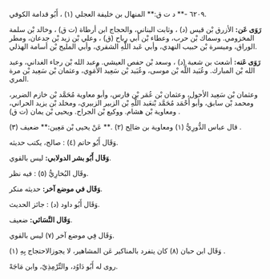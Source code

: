 ٦٢٠٩ -** د ت ق:** المنهال بن خليفة العجلي (١) ، أَبُو قدامة الكوفي.

**رَوَى عَن:** الأزرق بْن قيس (د) ، وثابت البناني، والحجاج ابن أرطاة (ت ق) ، وخالد بْن سلمة المخزومي. وسماك بْن حرب، وعطاء بْن أَبي رباح (ق) ، وعلي بْن زيد بْن جدعان، ومطر الوراق، وميسرة بْن حبيب النهدي، وأبي عَبد اللَّهِ الشقري، وأبي المليح بْن أسامة الهذلي.

**رَوَى عَنه:** أشعث بن شعبة (د) ، وسعد بْن حفص العيشي. وعبد الله بْن رجاء الغداني، وعبد الله بْن المبارك. وعُبَيد اللَّه بْن موسى، وعُبَيد بْن سَعِيد الأُمَوِي، وعثمان بْن سَعِيد بْن مرة المري.

وعثمان بْن سَعِيد الأحول، وعثمان بْن عُمَر بْن فارس، وأبو معاوية مُحَمَّد بْن خازم الضرير، ومحمد بْن سابق، وأبو أَحْمَد مُحَمَّد بْنعَبد اللَّهِ بْن الزبير الزبيري، ومخلد بْن يزيد الحراني، ومعاوية بْن هشام. ووكيع بْن الجراح. ويحيى بْن يمان (ت ق) .

قال عباس الدُّورِيُّ (١) ومعاوية بن صَالِح (٢) .** عَنْ يحيى بْن مَعِين:** ضعيف (٣) .

وَقَال أَبُو حاتم (٤) : صالح، يكتب حديثه.

**وَقَال أَبُو بشر الدولابي:** ليس بالقوي.

وقَال البُخارِيُّ (٥) : فيه نظر.

**وَقَال في موضع آخر:** حديثه منكر.

وَقَال أَبُو داود (د) : جائز الحديث.

**وَقَال النَّسَائي:** ضعيف.

وَقَال فِي موضع آخر (٧) ليس بالقوي.

وَقَال ابن حبان (٨) كان يتفرد بالمناكير عَن المشاهير، لا يجوزالاحتجاج بِهِ (١) .

روى له أَبُو دَاوُد، والتِّرْمِذِيّ، وابن مَاجَهْ.